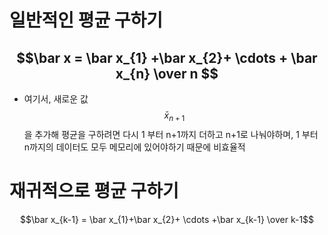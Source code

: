# 일반적인 평균 구하기
## $$\bar x = \bar x_{1} +\bar x_{2}+ \cdots + \bar x_{n} \over n $$
- 여기서, 새로운 값 $$\bar x_{n+1}$$을 추가해 평균을 구하려면 다시 1 부터 n+1까지 더하고 n+1로 나눠야하며, 1 부터 n까지의 데이터도 모두 메모리에 있어야하기 때문에 비효율적

# 재귀적으로 평균 구하기
$$\bar x_{k-1} = \bar x_{1}+\bar x_{2}+ \cdots +\bar x_{k-1} \over k-1$$
